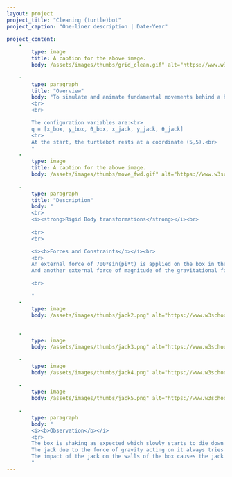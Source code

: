 ```yaml
---
layout: project
project_title: "Cleaning (turtle)bot"
project_caption: "One-liner description | Date-Year"

project_content:
    - 
        type: image
        title: A caption for the above image.
        body: /assets/images/thumbs/grid_clean.gif" alt="https://www.w3schools.com/bootstrap4/paris.jpg
    
    -
        type: paragraph
        title: "Overview"
        body: "To simulate and animate fundamental movements behind a house cleaning robot using ROS.
        <br>
        <br>

        The configuration variables are:<br>
        q = [x_box, y_box, θ_box, x_jack, y_jack, θ_jack]
        <br>
        At the start, the turtlebot rests at a coordinate (5,5).<br>
        "
    -
        type: image
        title: A caption for the above image.
        body: /assets/images/thumbs/move_fwd.gif" alt="https://www.w3schools.com/bootstrap4/paris.jpg
    
    -
        type: paragraph
        title: "Description"
        body: "
        <br>
        <i><strong>Rigid Body transformations</strong></i><br>
        
        <br>
        <br>

        <i><b>Forces and Constraints</b></i><br>
        <br>
        An external force of 700*sin(pi*t) is applied on the box in the x direction. A sinusoidal type of force provides a back and forth shaking motion. 700 is the amplitude and pi*t is the period; frequency=2pi/period.<br>
        And another external force of magnitude of the gravitational force acting on the box (Total mass of box*gravity*height of the box from its center of mass with respect to the world frame) is applied in the opposite direction of that gravitational force to prevent the Box from falling down and going outside the scene.<br>

        <br>

        "
    -
        type: image
        body: /assets/images/thumbs/jack2.png" alt="https://www.w3schools.com/bootstrap4/paris.jpg
        

    -
        type: image
        body: /assets/images/thumbs/jack3.png" alt="https://www.w3schools.com/bootstrap4/paris.jpg

    -
        type: image
        body: /assets/images/thumbs/jack4.png" alt="https://www.w3schools.com/bootstrap4/paris.jpg
        
    -
        type: image
        body: /assets/images/thumbs/jack5.png" alt="https://www.w3schools.com/bootstrap4/paris.jpg
        
    -
        type: paragraph
        body: "
        <i><b>Observation</b></i>
        <br>
        The box is shaking as expected which slowly starts to die down until the impact from the jack adds a torque to the box. The box’s height is maintained to an extent and not changing much with respect to its center of mass to the world frame and it does not fall out of the scene.<br>
        The jack due to the force of gravity acting on it always tries to fall down while staying inside the box.<br>
        The impact of the jack on the walls of the box causes the jack itself to rotate as well as bounce from one wall to another.<br>
        "
---
```


